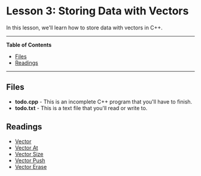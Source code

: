 # Lesson 3: Storing Data with Vectors

In this lesson, we'll learn how to store data with vectors in C++.

---

**Table of Contents**

* [Files](#files)
* [Readings](#readings)

---

## Files

* **todo.cpp** - This is an incomplete C++ program that you'll have to finish.
* **todo.txt** - This is a text file that you'll read or write to.

## Readings

* [Vector](http://www.cplusplus.com/reference/vector/vector/)
* [Vector At](http://www.cplusplus.com/reference/vector/vector/at/)
* [Vector Size](http://www.cplusplus.com/reference/vector/vector/size/)
* [Vector Push](http://www.cplusplus.com/reference/vector/vector/push_back/)
* [Vector Erase](http://www.cplusplus.com/reference/vector/vector/erase/)
